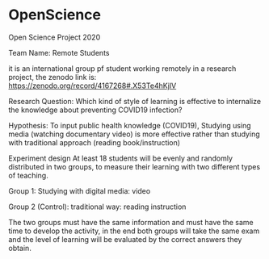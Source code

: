 # OpenScience
Open Science Project 2020 

Team Name: Remote Students

it is an international group pf student working remotely in a research project, the zenodo link is: https://zenodo.org/record/4167268#.X53Te4hKjIV

Research Question:
Which kind of style of learning is effective to internalize the knowledge about preventing COVID19 infection?


Hypothesis:
To input public health knowledge (COVID19), Studying using media (watching documentary video) is more effective rather than studying with traditional approach (reading book/instruction)


Experiment design
At least 18 students will be evenly and randomly distributed in two groups, to measure their learning with two different types of teaching.

Group 1: Studying with digital media: video

Group 2 (Control): traditional way: reading instruction

The two groups must have the same information and must have the same time to develop the activity, in the end both groups will take the same exam and the level of learning will be evaluated by the correct answers they obtain.
